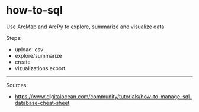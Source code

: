 # how-to-sql

Use ArcMap and ArcPy to explore, summarize and visualize data

Steps:

- upload .csv 
- explore/summarize 
- create 
- vizualizations export

<hr />
Sources:

- https://www.digitalocean.com/community/tutorials/how-to-manage-sql-database-cheat-sheet
